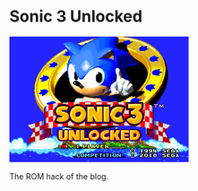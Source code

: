 # Sonic 3 Unlocked
![Sonic 3 Unlocked title screen](https://github.com/fredbronze/s3unlocked/blob/master/s3unlocked.png)

The ROM hack of the blog.